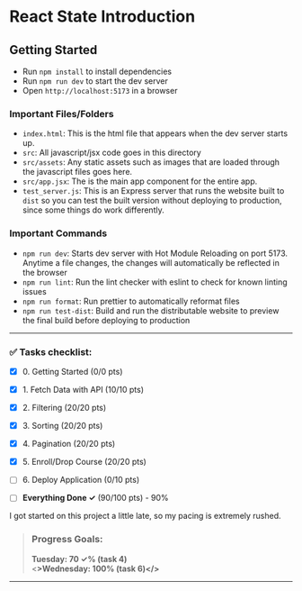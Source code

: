 # React State Introduction

## Getting Started

- Run `npm install` to install dependencies
- Run `npm run dev` to start the dev server
- Open `http://localhost:5173` in a browser

### Important Files/Folders

- `index.html`: This is the html file that appears when the dev server starts up.
- `src`: All javascript/jsx code goes in this directory
- `src/assets`: Any static assets such as images that are loaded through the javascript files goes here.
- `src/app.jsx`: The is the main app component for the entire app.
- `test_server.js`: This is an Express server that runs the website built to `dist` so you can test the built version without deploying to production, since some things do work differently. 

### Important Commands

- `npm run dev`: Starts dev server with Hot Module Reloading on port 5173. Anytime a file changes, the changes will automatically be reflected in the browser
- `npm run lint`: Run the lint checker with eslint to check for known linting issues
- `npm run format`: Run prettier to automatically reformat files
- `npm run test-dist`: Build and run the distributable website to preview the final build before deploying to production

---

### ✅ Tasks checklist:
- [X] ​0. Getting Started (0/0 pts)
- [X] ​1. Fetch Data with API (10/10 pts)
- [X] ​2. Filtering (20/20 pts)
- [X] ​3. Sorting (20/20 pts)
- [X] ​4. Pagination (20/20 pts)
- [X] ​5. Enroll/Drop Course (20/20 pts)
- [ ] ​6. Deploy Application (0/10 pts)


- [ ] **Everything Done ✓** (90/100 pts) - 90%

I got started on this project a little late, so my pacing is extremely rushed.

>### Progress Goals:
><strong>Tuesday: 70 ✓% (task 4)</strong>  
<<strong>>Wednesday: 100% (task 6)</<strong>>

---
